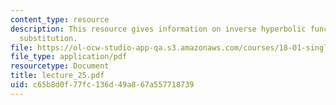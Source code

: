 ```yaml
---
content_type: resource
description: This resource gives information on inverse hyperbolic functions and inverse
  substitution.
file: https://ol-ocw-studio-app-qa.s3.amazonaws.com/courses/18-01-single-variable-calculus-fall-2005/c65b8d0f77fc136d49a867a557718739_lecture_25.pdf
file_type: application/pdf
resourcetype: Document
title: lecture_25.pdf
uid: c65b8d0f-77fc-136d-49a8-67a557718739
---
```


